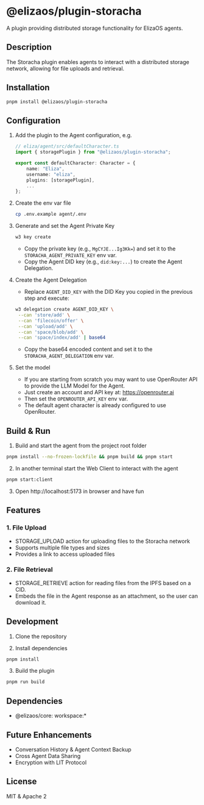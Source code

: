 # @elizaos/plugin-storacha

A plugin providing distributed storage functionality for ElizaOS agents.

## Description

The Storacha plugin enables agents to interact with a distributed storage network, allowing for file uploads and retrieval.

## Installation

```bash
pnpm install @elizaos/plugin-storacha
```

## Configuration

1. Add the plugin to the Agent configuration, e.g.
    ```typescript
    // eliza/agent/src/defaultCharacter.ts
    import { storagePlugin } from "@elizaos/plugin-storacha";

    export const defaultCharacter: Character = {
        name: "Eliza",
        username: "eliza",
        plugins: [storagePlugin],
        ...
    };
    ```

2. Create the env var file
    ```bash
    cp .env.example agent/.env
    ```

3. Generate and set the Agent Private Key
   ```bash
   w3 key create
   ```
   - Copy the private key (e.g., `MgCYJE...Ig3Kk=`) and set it to the `STORACHA_AGENT_PRIVATE_KEY` env var.
   - Copy the Agent DID key (e.g., `did:key:...`) to create the Agent Delegation.

4. Create the Agent Delegation
   - Replace `AGENT_DID_KEY` with the DID Key you copied in the previous step and execute:
   ```bash
   w3 delegation create AGENT_DID_KEY \
    --can 'store/add' \
    --can 'filecoin/offer' \
    --can 'upload/add' \
    --can 'space/blob/add' \
    --can 'space/index/add' | base64
   ```
   - Copy the base64 encoded content and set it to the `STORACHA_AGENT_DELEGATION` env var.

5. Set the model 
    - If you are starting from scratch you may want to use OpenRouter API to provide the LLM Model for the Agent.
    - Just create an account and API key at: https://openrouter.ai
    - Then set the `OPENROUTER_API_KEY` env var.
    - The default agent character is already configured to use OpenRouter.


## Build & Run

1. Build and start the agent from the project root folder
```bash
pnpm install --no-frozen-lockfile && pnpm build && pnpm start
```

2. In another terminal start the Web Client to interact with the agent
```bash
pnpm start:client
```

3. Open http://localhost:5173 in browser and have fun

## Features

### 1. File Upload

- STORAGE_UPLOAD action for uploading files to the Storacha network
- Supports multiple file types and sizes
- Provides a link to access uploaded files

### 2. File Retrieval

- STORAGE_RETRIEVE action for reading files from the IPFS based on a CID.
- Embeds the file in the Agent response as an attachment, so the user can download it.

## Development

1. Clone the repository

2. Install dependencies

```bash
pnpm install
```

3. Build the plugin

```bash
pnpm run build
```

## Dependencies

- @elizaos/core: workspace:*

## Future Enhancements
- Conversation History & Agent Context Backup
- Cross Agent Data Sharing
- Encryption with LIT Protocol

## License

MIT & Apache 2

